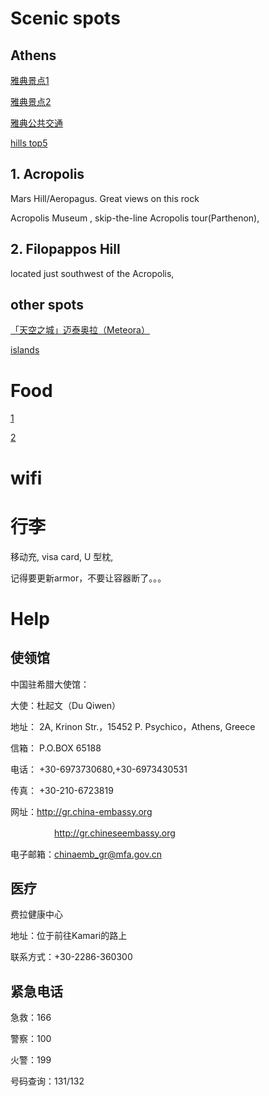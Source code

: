 # Scenic spots
## Athens
[雅典景点1](http://www.mafengwo.cn/gonglve/ziyouxing/25900.html)

[雅典景点2](http://www.mafengwo.cn/gonglve/ziyouxing/150151.html)

[雅典公共交通](http://www.mafengwo.cn/gonglve/ziyouxing/145786.html)

[hills top5](https://travelgreecetraveleurope.com/2016/02/02/walk-to-the-best-view-of-athens/)

## 1. Acropolis
Mars Hill/Aeropagus. Great views on this rock 

Acropolis Museum ,  skip-the-line Acropolis tour(Parthenon), 

## 2. Filopappos Hill
located just southwest of the Acropolis,

## other spots

[「天空之城」迈泰奥拉（Meteora）](http://www.mafengwo.cn/gonglve/ziyouxing/154162.html)

[islands](http://www.mafengwo.cn/gonglve/ziyouxing/96542.html)

# Food

[1](http://www.mafengwo.cn/gonglve/ziyouxing/146383.html)

[2](http://www.mafengwo.cn/gonglve/ziyouxing/150688.html)

# wifi

# 行李

移动充, visa card, U 型枕,

记得要更新armor，不要让容器断了。。。


# Help
## 使领馆

中国驻希腊大使馆：

大使：杜起文（Du Qiwen）

地址： 2A, Krinon Str.，15452 P. Psychico，Athens, Greece

信箱： P.O.BOX 65188

电话： +30-6973730680,+30-6973430531

传真： +30-210-6723819

网址：http://gr.china-embassy.org 

　　　　　http://gr.chineseembassy.org 
     
电子邮箱：chinaemb_gr@mfa.gov.cn

## 医疗
费拉健康中心

地址：位于前往Kamari的路上

联系方式：+30-2286-360300

## 紧急电话
急救：166

警察：100

火警：199

号码查询：131/132

